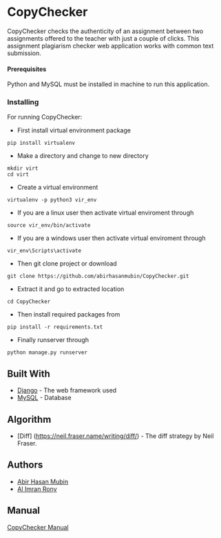 # CopyChecker

CopyChecker checks the authenticity of an assignment between two assignments offered to the teacher with just a couple of clicks. This assignment plagiarism checker web application works with common text submission.

#### Prerequisites
Python and MySQL must be installed in machine to run this application.

### Installing

For running CopyChecker:

* First install virtual environment package
```
pip install virtualenv
```
* Make a directory and change to new directory
```
mkdir virt
cd virt
```
* Create a virtual environment
```
virtualenv -p python3 vir_env
```
* If you are a linux user then activate virtual enviroment through
```
source vir_env/bin/activate
```
* If you are a windows user then activate virtual enviroment through
```
vir_env\Scripts\activate
```
* Then git clone project or download
```
git clone https://github.com/abirhasanmubin/CopyChecker.git
```
* Extract it and go to extracted location
```
cd CopyChecker
```
* Then install required packages from
```
pip install -r requirements.txt
```
* Finally runserver through
```
python manage.py runserver
```
## Built With

* [Django](https://docs.djangoproject.com/en/2.2//) - The web framework used
* [MySQL](https://www.mysql.com/) - Database

## Algorithm
* [Diff] (https://neil.fraser.name/writing/diff/) - The diff strategy by Neil Fraser.

## Authors

* [Abir Hasan Mubin](https://github.com/abirhasanmubin)
* [Al Imran Rony](https://github.com/Al-ImranRony)

## Manual
[CopyChecker Manual]()
